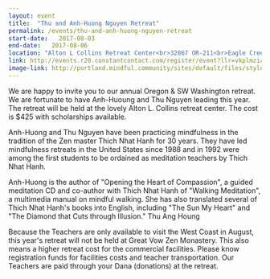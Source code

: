 ```yaml
---
layout: event
title:  "Thu and Anh-Huong Nguyen Retreat"
permalink: /events/thu-and-anh-huong-nguyen-retreat
start-date:   2017-08-03
end-date:   2017-08-06
location: "Alton L Collins Retreat Center<br>32867 OR-211<br>Eagle Creek , OR"
link: http://events.r20.constantcontact.com/register/event?llr=vkplmziab&oeidk=a07ednnw1xpc7ce86ab
image-link: http://portland.mindful.community/sites/default/files/styles/event_page/public/thu_ang1.jpg
---
```


We are happy to invite you to our annual Oregon & SW Washington retreat.  We are fortunate to have Anh-Huoung and Thu Nguyen leading this year.  The retreat will be held at the lovely Alton L. Collins retreat center. The cost is $425 with scholarships available.

Anh-Huong and Thu Nguyen  have been practicing mindfulness in the tradition of the Zen master Thich Nhat Hanh for 30 years. They have led mindfulness retreats in the United States since 1988 and in 1992 were among the first students to be ordained as meditation teachers by Thich Nhat Hanh.

Anh-Huong is the author of "Opening the Heart of Compassion", a guided meditation CD and co-author with Thich Nhat Hanh of "Walking Meditation", a multimedia manual on mindful walking. She has also translated several of Thich Nhat Hanh's books into English, including "The Sun My Heart" and "The Diamond that Cuts through Illusion."
Thu Ang Houng

Because the Teachers are only available to visit the West Coast in August, this year's retreat will not be held at Great Vow Zen Monastery.  This also means a higher retreat cost for the commercial facilities. Please know registration funds for facilities costs and teacher transportation.   Our Teachers are paid through your Dana (donations) at the retreat.

